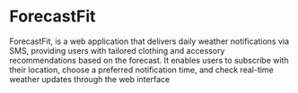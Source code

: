 # ForecastFit
ForecastFit, is a web application that delivers daily weather notifications via SMS, providing users with tailored clothing and accessory recommendations based on the forecast. It enables users to subscribe with their location, choose a preferred notification time, and check real-time weather updates through the web interface
